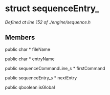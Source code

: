# struct sequenceEntry_

*Defined at line 152 of ./engine/sequence.h*

## Members

public char * fileName

public char * entryName

public sequenceCommandLine_s * firstCommand

public sequenceEntry_s * nextEntry

public qboolean isGlobal



